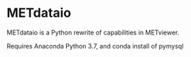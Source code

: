 # METdataio
METdataio is a Python rewrite of capabilities in METviewer.

Requires Anaconda Python 3.7, and conda install of pymysql

